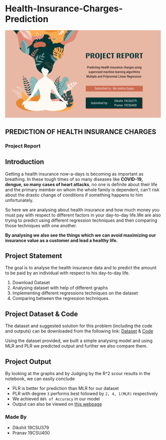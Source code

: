 # Health-Insurance-Charges-Prediction

![Project Poster](https://github.com/Dikshit28/Health-Insurance-Charges-Prediction/blob/master/Project%20Report.png)

## PREDICTION OF HEALTH INSURANCE CHARGES
### Project Report

## Introduction
Getting a health insurance now-a-days is becoming as important as breathing. In these tough times of so many diseases like **COVID-19, dengue, so many cases of heart attacks**, no one is definite about their life and the primary member on whom the whole family is dependent, can't risk about the drastic change of conditions if something happens to him unfortunately.

So here we are analysing about health insurance and how much money you must pay with respect to different factors in your day-to-day life.We are also trying to predict using different regression techniques and then comparing those techniques with one another.

**By analysing we also see the things which we can avoid maximizing our insurance value as a customer and lead a healthy life.**
## Project Statement
The goal is to analyse the health insurance data and to predict the amount to be paid by an individual with respect to his day-to-day life.
1. Download Dataset 
2. Analysing dataset with help of different graphs 
3. Implementing different regressions techniques on the dataset
4. Comparing between the regression techniques.

## Project Dataset & Code
The dataset and suggested solution for this problem (including the code and outputs) can be downloaded from the following link: [Dataset](https://github.com/Dikshit28/Health-Insurance-Charges-Prediction/blob/master/insurance.csv) & [Code](https://github.com/Dikshit28/Health-Insurance-Charges-Prediction/blob/master/MLR%20vs%20PLR%20on%20Health%20insurance%20charges%20predictions%20.ipynb)

Using the dataset provided, we built a simple analysing model and using MLR and PLR we predicted output and further we also compare them.

## Project Output
By looking at the graphs and by Judging by the R^2 scour results in the notebook, we can easily conclude
- PLR is better for prediction than MLR for our dataset
- PLR with degree `3` performs best followed by `2, 4, 1(MLR)` respectively
- We achieved `88% of Accuracy` in our model
- Output can also be viewed on [this webpage](https://dikshit28.github.io/Health-Insurance-Charges-Prediction/)
 
 ### Made By 
- Dikshit 19CSU379
- Pranav 19CSU400
